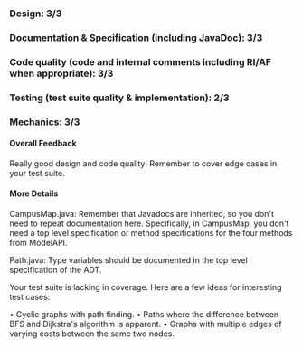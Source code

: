 ### Design: 3/3

### Documentation & Specification (including JavaDoc): 3/3

### Code quality (code and internal comments including RI/AF when appropriate): 3/3

### Testing (test suite quality & implementation): 2/3

### Mechanics: 3/3

#### Overall Feedback

Really good design and code quality! Remember to cover edge cases in your test suite.

#### More Details

CampusMap.java:
Remember that Javadocs are inherited, so you don't need to repeat
documentation here. Specifically, in CampusMap, you don't need a top
level specification or method specifications for the four methods from
ModelAPI.

Path.java:
Type variables should be documented in the top level specification of the ADT.

Your test suite is lacking in coverage.  Here are a few ideas for interesting test
cases:

• Cyclic graphs with path finding.
• Paths where the difference between BFS and Dijkstra's algorithm is apparent.
• Graphs with multiple edges of varying costs between the same two nodes.